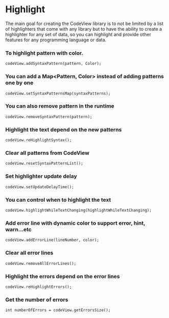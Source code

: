 # Highlight

The main goal for creating the CodeView library is to not be limited by a list of highlighters that come with any library but to have the ability to create a highlighter for any set of data,
so you can highlight and provide other features for any programming language or data.

### To highlight pattern with color.

```
codeView.addSyntaxPattern(pattern, Color);
```

### You can add a Map<Pattern, Color> instead of adding patterns one by one

```
codeView.setSyntaxPatternsMap(syntaxPatterns);
```

### You can also remove pattern in the runtime

```
codeView.removeSyntaxPattern(pattern);
```

### Highlight the text depend on the new patterns

```
codeView.reHighlightSyntax();
```

### Clear all patterns from CodeView

```
codeView.resetSyntaxPatternList();
```

### Set highlighter update delay

```
codeView.setUpdateDelayTime();
```

### You can control when to highlight the text

```
codeView.highlightWhileTextChanging(highlightWhileTextChanging);
```

### Add error line with dynamic color to support error, hint, warn...etc

```
codeView.addErrorLine(lineNumber, color);
```

### Clear all error lines

```
codeView.removeAllErrorLines();
```

### Highlight the errors depend on the error lines

```
codeView.reHighlightErrors();
```

### Get the number of errors

```
int numberOfErrors = codeView.getErrorsSize();
```